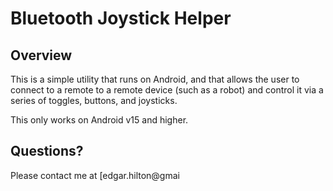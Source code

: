 # Bluetooth Joystick Helper

## Overview

This is a simple utility that runs on Android, and that allows the user to connect to a remote to a remote device (such as a robot)
and control it via a series of toggles, buttons, and joysticks. 

This only works on Android v15 and higher.

## Questions?

Please contact me at [edgar.hilton@gmai
